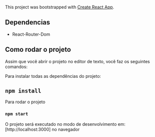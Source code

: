 This project was bootstrapped with [Create React App](https://github.com/facebook/create-react-app).

## Dependencias
- React-Router-Dom

## Como rodar o projeto

Assim que você abrir o projeto no editor de texto, você faz os seguintes comandos:

Para instalar todas as dependências do projeto:
## `npm install` 

Para rodar o projeto
### `npm start`

O projeto será executado no modo de desenvolvimento em:<br />
[http://localhost:3000] no navegador

